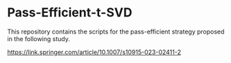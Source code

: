 # Pass-Efficient-t-SVD

This repository contains the scripts for the pass-efficient strategy proposed in the following study. 

https://link.springer.com/article/10.1007/s10915-023-02411-2

